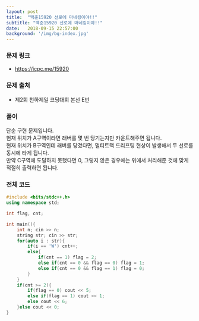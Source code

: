 ```yaml
---
layout: post
title:  "백준15920 선로에 마네킹이야!!"
subtitle: "백준15920 선로에 마네킹이야!!"
date:   2018-09-15 22:57:00
background: '/img/bg-index.jpg'
---
```


### 문제 링크
* https://icpc.me/15920

### 문제 출처
* 제2회 천하제일 코딩대회 본선 E번

### 풀이
단순 구현 문제입니다.<br>
현재 위치가 A구역이라면 래버를 몇 번 당기는지만 카운트해주면 됩니다.<br>
현재 위치가 B구역인데 래버를 당겼다면, 멀티트랙 드리프팅 현상이 발생해서 두 선로를 동시에 타게 됩니다.<br>
만약 C구역에 도달하지 못했다면 0, 그렇지 않은 경우에는 위에서 처리해준 것에 맞게 적절히 출력하면 됩니다.

### 전체 코드
```cpp
#include <bits/stdc++.h>
using namespace std;

int flag, cnt;

int main(){
	int n; cin >> n;
	string str; cin >> str;
	for(auto i : str){
		if(i == 'W') cnt++;
		else{
			if(cnt == 1) flag = 2;
			else if(cnt == 0 && flag == 0) flag = 1;
			else if(cnt == 0 && flag == 1) flag = 0;
		}
	}
	if(cnt >= 2){
		if(flag == 0) cout << 5;
		else if(flag == 1) cout << 1;
		else cout << 6;
	}else cout << 0;
}
```
